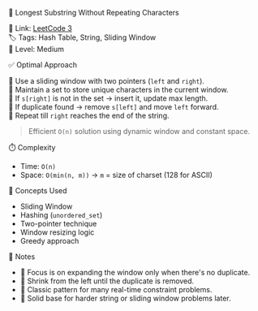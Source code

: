 🧠 Longest Substring Without Repeating Characters

🔗 Link: [LeetCode 3](https://leetcode.com/problems/longest-substring-without-repeating-characters/)  
🏷️ Tags: Hash Table, String, Sliding Window  
📶 Level: Medium

✅ Optimal Approach

🔹 Use a sliding window with two pointers (`left` and `right`).  
🔹 Maintain a set to store unique characters in the current window.  
🔹 If `s[right]` is not in the set → insert it, update max length.  
🔹 If duplicate found → remove `s[left]` and move `left` forward.  
🔹 Repeat till `right` reaches the end of the string.

> Efficient `O(n)` solution using dynamic window and constant space.

⏱️ Complexity

- Time: `O(n)`  
- Space: `O(min(n, m))` → `m` = size of charset (128 for ASCII)

🧠 Concepts Used

- Sliding Window  
- Hashing (`unordered_set`)  
- Two-pointer technique  
- Window resizing logic  
- Greedy approach

📌 Notes

- 🎯 Focus is on expanding the window only when there's no duplicate.  
- 🔁 Shrink from the left until the duplicate is removed.  
- 💯 Classic pattern for many real-time constraint problems.  
- 🚀 Solid base for harder string or sliding window problems later.